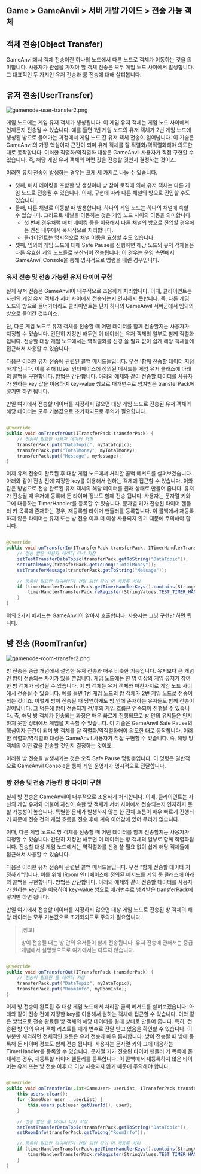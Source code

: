## Game > GameAnvil > 서버 개발 가이드 > 전송 가능 객체

## 객체 전송(Object Transfer)

GameAnvil에서 객체 전송이란 하나의 노드에서 다른 노드로 객체가 이동하는 것을 의미합니다. 사용자가 관심을 가져야 할 객체 전송은 모두 게임 노드 사이에서 발생합니다. 그 대표적인 두 가지인 유저 전송과 룸
전송에 대해 살펴봅니다.

## 유저 전송(UserTransfer)

![gamenode-user-transfer2.png](https://static.toastoven.net/prod_gameanvil/images/gamenode-user-transfer2.png)

게임 노드에는 게임 유저 객체가 생성됩니다. 이 게임 유저 객체는 게임 노드 사이에서 언제든지 전송될 수 있습니다. 예를 들면 1번 게임 노드의 유저 객체가 2번 게임 노드에 생성된 방으로 들어가는 과정에서 게임
노드 간 유저 객체 전송이 일어납니다. 이 기술은 GameAnvil의 가장 핵심이자 근간이 되며 유저 객체를 잘 직렬화/역직렬화해야 의도한 대로 동작합니다. 이러한 직렬화/역직렬화 대상은 GameAnvil 사용자가
직접 구현할 수 있습니다. 즉, 해당 게임 유저 객체의 어떤 값을 전송할 것인지 결정하는 것이죠.

이러한 유저 전송이 발생하는 경우는 크게 세 가지로 나눌 수 있습니다.

- 첫째, 매치 메이킹을 포함한 방 생성이나 방 참여 로직에 의해 유저 객체는 다른 게임 노드로 전송될 수 있습니다. 이때, 구현에 따라 다른 채널의 방으로 진입할 수도 있습니다.
- 둘째, 다른 채널로 이동할 때 발생합니다. 하나의 게임 노드는 하나의 채널에 속할 수 있습니다. 그러므로 채널을 이동하는 것은 게임 노드 사이의 이동을 의미합니다.
    - 첫 번째 경우처럼 매치 메이킹 등을 이용해서 다른 채널의 방으로 진입할 경우에는 엔진 내부에서 묵시적으로 처리합니다.
    - 클라이언트는 명시적으로 채널 이동을 요청할 수도 있습니다.
- 셋째, 임의의 게임 노드에 대해 Safe Pause를 진행하면 해당 노드의 유저 객체들은 다른 유효한 게임 노드들로 분산되어 전송됩니다. 이 경우는 운영 측면에서 GameAnvil Console을
  통해 명시적으로 명령을 내린 경우입니다.

### 유저 전송 및 전송 가능한 유저 타이머 구현

실제 유저 전송은 GameAnvil이 내부적으로 조용하게 처리합니다. 이때, 클라이언트는 자신의 게임 유저 객체가 서버 사이에서 전송되는지 인지하지 못합니다. 즉, 다른 게임 노드의 방으로 들어가더라도 클라이언트는
단지 하나의 GameAnvil 서버군에서 임의의 방으로 들어간 것뿐이죠.

단, 다른 게임 노드로 유저 객체를 전송할 때 어떤 데이터를 함께 전송할지는 사용자가 지정할 수 있습니다. 간단히 지정만 해두면 이 데이터는 유저 객체의 일부로 함께 직렬화됩니다. 전송할 대상 게임 노드에서는
역직렬화를 신경 쓸 필요 없이 쉽게 해당 객체들에 접근해서 사용할 수 있습니다.

다음은 이러한 유저 전송에 관련된 콜백 메서드들입니다. 우선 '함께 전송할 데이터 지정하기'입니다. 이를 위해 IUser 인터페이스에 정의된 메서드를 게임 유저 클래스에 아래의 콜백을 구현합니다. 방법은 간단합니다.
아래의 예제와 같이 전송할 데이터를 사용자가 원하는 key 값을 이용하여 key-value 쌍으로 매개변수로 넘겨받은 transferPack에 넣기만 하면 됩니다.

만일 여기에서 전송할 데이터를 지정하지 않으면 대상 게임 노드로 전송된 유저 객체의 해당 데이터는 모두 기본값으로 초기화되므로 주의가 필요합니다.

```java

@Override
public void onTransferOut(ITransferPack transferPack) {
    // 전송이 필요한 사용자 데이터 저장
    transferPack.put("DataTopic", myDataTopic);
    transferPack.put("TotalMoney", myTotalMoney);
    transferPack.put("Message", myMessage);
}
```

이제 유저 전송이 완료된 후 대상 게임 노드에서 처리할 콜백 메서드를 살펴보겠습니다. 아래와 같이 전송 전에 지정한 key를 이용해서 원하는 객체에 접근할 수 있습니다. 이와 같은 방법으로 전송 완료된 유저 객체의
해당 데이터를 원래 상태로 만들어 줍니다. 유저가 전송될 때 유저에 등록해 둔 타이머 정보도 함께 전송 됩니다. 사용자는 문자열 키와 그에 대응하는 TimerHandler를 등록할 수 있습니다. 문자열 키가
전송된
타이머 핸들러 키 목록에 존재하는 경우, 재등록할 타이머 핸들러를 등록합니다. 이 콜백에서 재등록하지 않은 타이머는 유저 또는 방 전송 이후 더 이상 사용되지 않기 때문에 주의해야 합니다.

```java

@Override
public void onTransferIn(ITransferPack transferPack, ITimerHandlerTransferPack timerHandlerTransferPack) {
    // 전송 받은 사용자 데이터 다시 저장
    setTestTransferDataTopic(transferPack.getToString("DataTopic"));
    setTotalMoney(transferPack.getToLong("TotalMoney"));
    setTransferMessage(transferPack.getToString("Message"));

    // 등록이 필요한 타이머키가 전달 되면 타이 머 재등록 처리
    if (timerHandlerTransferPack.getTimerHandlerKeys().contains(StringValues.TEST_TIMER_HANDLER)) {
        timerHandlerTransferPack.reRegister(StringValues.TEST_TIMER_HANDLER, testTimerHandler());
    }
}
```

위의 2가지 메서드는 GameAnvil이 알아서 호출합니다. 사용자는 그냥 구현만 하면 됩니다.

## 방 전송 (RoomTranfer)

![gamenode-room-transfer2.png](https://static.toastoven.net/prod_gameanvil/images/gamenode-room-transfer2.png)

방 전송은 중급 개념에서 설명한 유저 전송과 매우 비슷한 기능입니다. 유저보다 큰 개념인 방이 전송되는 차이가 있을 뿐입니다. 게임 노드에는 한 명 이상의 게임 유저가 참여한 방 객체가 생성될 수 있습니다. 이 방
객체는 유저 객체와 마찬가지로 게임 노드 사이에서 전송될 수 있습니다. 예를 들면 1번 게임 노드의 방 객체가 2번 게임 노드로 전송이 되는 것이죠. 이렇게 방이 전송될 때 당연하게도 방 안에 존재하는 유저들도 함께
전송이 일어납니다. 그 덕분에 방이 전송되기 전/후의 게임 흐름은 연속되어 진행될 수 있습니다. 즉, 해당 방 객체가 전송되는 과정은 매우 빠르게 진행되므로 방 안의 유저들은 인지하지 못한 상태에서 게임을 지속할 수
있습니다. 이 기술은 GameAnvil Safe Pause의 핵심이자 근간이 되며 방 객체를 잘 직렬화/역직렬화해야 의도한 대로 동작합니다. 이러한 직렬화/역직렬화 대상은 GameAnvil 사용자가 직접 구현할 수
있습니다. 즉, 해당 방 객체의 어떤 값을 전송할 것인지 결정하는 것이죠.

이러한 방 전송을 발생시키는 것은 오직 Safe Pause 명령뿐입니다. 이 명령은 일반적으로 GameAnvil Console을 통해 게임 운영자가 명시적으로 전달합니다.

### 방 전송  및 전송 가능한 방 타이머 구현

실제 방 전송은 GameAnvil이 내부적으로 조용하게 처리합니다. 이때, 클라이언트는 자신의 게임 유저와 더불어 자신이 속한 방 객체가 서버 사이에서 전송되는지 인지하지 못할 가능성이 높습니다. 특별한 문제가
발생하지 않는 한 전체 흐름이 매우 빠르게 진행되기 때문에 전송 전의 게임 흐름을 전송 후에 계속 이어감에 있어 무리가 없습니다.

이때, 다른 게임 노드로 방 객체를 전송할 때 어떤 데이터를 함께 전송할지는 사용자가 지정할 수 있습니다. 간단히 지정만 해두면 이 데이터는 방 객체의 일부로 함께 직렬화됩니다. 전송할 대상 게임 노드에서는
역직렬화를 신경 쓸 필요 없이 쉽게 해당 객체들에 접근해서 사용할 수 있습니다.

다음은 이러한 유저 전송에 관련된 콜백 메서드들입니다. 우선 "함께 전송할 데이터 지정하기"입니다. 이를 위해 IRoom 인터페이스에 정의된 메서드를 게임 룸 클래스에 아래의 콜백을 구현합니다. 방법은 간단합니다.
아래의 예제와 같이 전송할 데이터를 사용자가 원하는 key값을 이용하여 key-value 쌍으로 매개변수로 넘겨받은 transferPack에 넣기만 하면 됩니다.

만일 여기에서 전송할 데이터를 지정하지 않으면 대상 게임 노드로 전송된 방 객체의 해당 데이터는 모두 기본값으로 초기화되므로 주의가 필요합니다.

> [참고]
>
> 방이 전송될 때는 방 안의 유저들이 함께 전송됩니다. 유저 전송에 관해서는 중급 개념에서 설명했으므로 여기에서는 다루지 않습니다.

```java

@Override
public void onTransferOut(ITransferPack transferPack) {
    // 전송이 필요한 룸 데이터 저장
    transferPack.put("DataTopic", myDataTopic);
    transferPack.put("RoomInfo", myRoomInfo);
}
```

이제 방 전송이 완료된 후 대상 게임 노드에서 처리할 콜백 메서드를 살펴보겠습니다. 아래와 같이 전송 전에 지정한 key를 이용해서 원하는 객체에 접근할 수 있습니다. 이와 같은 방법으로 전송 완료된 방 객체의 해당
데이터를 원래 상태로 만들어 줍니다. 특히, 전송된 방 안의 유저 객체 리스트를 매개 변수로 전달 받고 있음을 확인할 수 있습니다. 이 부분만 제외하면 전체적인 흐름은 유저 전송과 매우 흡사합니다. 방이 전송될 때
방에 등록해 둔 타이머 정보도 함께 전송 됩니다. 사용자는 문자열 키와 그에 대응하는 TimerHandler를 등록할 수 있습니다. 문자열 키가 전송된 타이머 핸들러 키 목록에 존재하는 경우, 재등록할 타이머
핸들러를 등록합니다. 이 콜백에서 재등록하지 않은 타이머는 유저 또는 방 전송 이후 더 이상 사용되지 않기 때문에 주의해야 합니다.

```java

@Override
public void onTransferIn(List<GameUser> userList, ITransferPack transferPack, ITimerHandlerTransferPack timerHandlerTransferPack) {
    this.users.clear();
    for (GameUser user : userList) {
        this.users.put(user.getUserId(), user);
    }

    // 전송 받은 룸 데이터 다시 저장
    setTestTransferDataTopic(transferPack.getToString("DataTopic"));
    setRoomInfo(transferPack.getToLong("RoomInfo"));

    // 등록이 필요한 타이머키가 전달 되면 타이 머 재등록 처리
    if (timerHandlerTransferPack.getTimerHandlerKeys().contains(StringValues.TEST_TIMER_HANDLER)) {
        timerHandlerTransferPack.reRegister(StringValues.TEST_TIMER_HANDLER, testTimerHandler());
    }
}
```